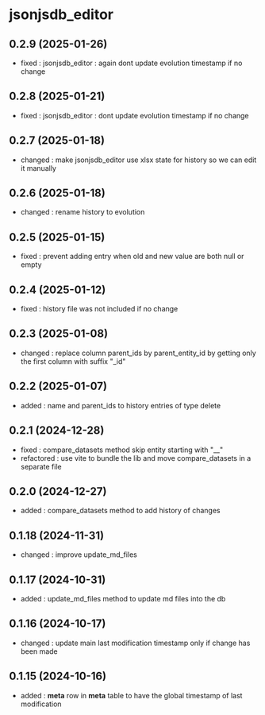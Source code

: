 # jsonjsdb_editor

## 0.2.9 (2025-01-26)

- fixed : jsonjsdb_editor : again dont update evolution timestamp if no change

## 0.2.8 (2025-01-21)

- fixed : jsonjsdb_editor : dont update evolution timestamp if no change

## 0.2.7 (2025-01-18)

- changed : make jsonjsdb_editor use xlsx state for history so we can edit it manually

## 0.2.6 (2025-01-18)

- changed : rename history to evolution

## 0.2.5 (2025-01-15)

- fixed : prevent adding entry when old and new value are both null or empty

## 0.2.4 (2025-01-12)

- fixed : history file was not included if no change

## 0.2.3 (2025-01-08)

- changed : replace column parent_ids by parent_entity_id by getting only the first column with suffix "_id"

## 0.2.2 (2025-01-07)

- added : name and parent_ids to history entries of type delete

## 0.2.1 (2024-12-28)

- fixed : compare_datasets method skip entity starting with "__"
- refactored : use vite to bundle the lib and move compare_datasets in a separate file

## 0.2.0 (2024-12-27)

- added : compare_datasets method to add history of changes

## 0.1.18 (2024-11-31)

- changed : improve update_md_files

## 0.1.17 (2024-10-31)

- added : update_md_files method to update md files into the db

## 0.1.16 (2024-10-17)

- changed : update main last modification timestamp only if change has been made

## 0.1.15 (2024-10-16)

- added : __meta__ row in __meta__ table to have the global timestamp of last modification
